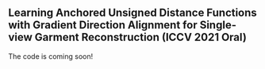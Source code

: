 ## Learning Anchored Unsigned Distance Functions with Gradient Direction Alignment for Single-view Garment Reconstruction (ICCV 2021 Oral)

The code is coming soon!
